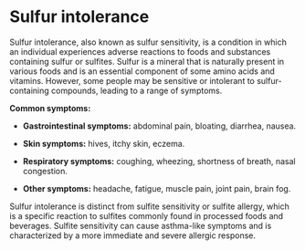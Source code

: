 # Sulfur intolerance

Sulfur intolerance, also known as sulfur sensitivity, is a condition in which an individual experiences adverse reactions to foods and substances containing sulfur or sulfites. Sulfur is a mineral that is naturally present in various foods and is an essential component of some amino acids and vitamins. However, some people may be sensitive or intolerant to sulfur-containing compounds, leading to a range of symptoms.

**Common symptoms:**

* **Gastrointestinal symptoms:** abdominal pain, bloating, diarrhea, nausea.

* **Skin symptoms:** hives, itchy skin, eczema.

* **Respiratory symptoms:** coughing, wheezing, shortness of breath, nasal congestion.

* **Other symptoms:** headache, fatigue, muscle pain, joint pain, brain fog.

Sulfur intolerance is distinct from sulfite sensitivity or sulfite allergy, which is a specific reaction to sulfites commonly found in processed foods and beverages. Sulfite sensitivity can cause asthma-like symptoms and is characterized by a more immediate and severe allergic response.
